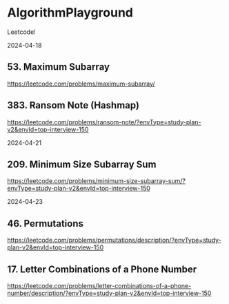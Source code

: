 # AlgorithmPlayground
Leetcode!

2024-04-18

## 53. Maximum Subarray
https://leetcode.com/problems/maximum-subarray/

## 383. Ransom Note (Hashmap)
https://leetcode.com/problems/ransom-note/?envType=study-plan-v2&envId=top-interview-150

2024-04-21

## 209. Minimum Size Subarray Sum
https://leetcode.com/problems/minimum-size-subarray-sum/?envType=study-plan-v2&envId=top-interview-150

2024-04-23

## 46. Permutations
https://leetcode.com/problems/permutations/description/?envType=study-plan-v2&envId=top-interview-150

## 17. Letter Combinations of a Phone Number
https://leetcode.com/problems/letter-combinations-of-a-phone-number/description/?envType=study-plan-v2&envId=top-interview-150